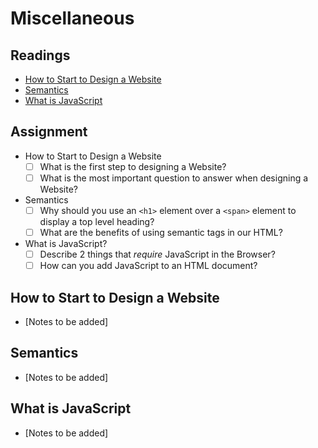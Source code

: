 # Miscellaneous

## Readings

* [How to Start to Design a Website](https://developer.mozilla.org/en-US/docs/Learn/Common_questions/Thinking_before_coding)
* [Semantics](https://developer.mozilla.org/en-US/docs/Glossary/Semantics)
* [What is JavaScript](https://developer.mozilla.org/en-US/docs/Learn/JavaScript/First_steps/What_is_JavaScript)


## Assignment

* How to Start to Design a Website 
  * [ ] What is the first step to designing a Website?
  * [ ] What is the most important question to answer when designing a Website?
* Semantics
  * [ ] Why should you use an `<h1>` element over a `<span>` element to display a top level heading?
  * [ ] What are the benefits of using semantic tags in our HTML?
* What is JavaScript?
  * [ ] Describe 2 things that *require* JavaScript in the Browser?
  * [ ] How can you add JavaScript to an HTML document?
  
## How to Start to Design a Website

* [Notes to be added]

## Semantics

* [Notes to be added]

## What is JavaScript

* [Notes to be added]